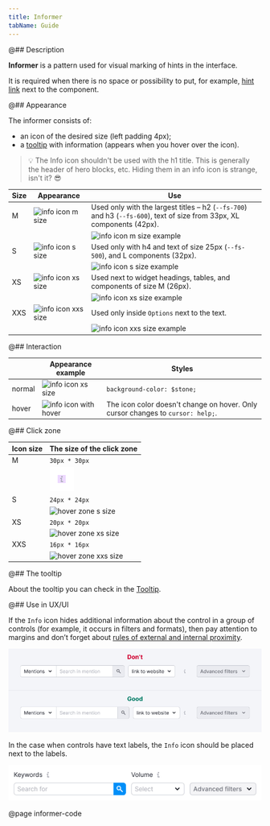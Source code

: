 ```yaml
---
title: Informer
tabName: Guide
---
```


@## Description

**Informer** is a pattern used for visual marking of hints in the interface.

It is required when there is no space or possibility to put, for example, [hint link](/style/typography/) next to the component.

@## Appearance

The informer consists of:

- an icon of the desired size (left padding 4px);
- a [tooltip](/components/tooltip/) with information (appears when you hover over the icon).

> 💡 The Info icon shouldn't be used with the h1 title. This is generally the header of hero blocks, etc. Hiding them in an info icon is strange, isn't it? 😎

| Size | Appearance                                 | Use                                                                                                                    |
| ---- | ------------------------------------------ | ---------------------------------------------------------------------------------------------------------------------- |
| M    | ![info icon m size](static/info-m.png)     | Used only with the largest titles – h2 (`--fs-700`) and h3 (`--fs-600`), text of size from 33px, XL components (42px). |
|      |                                            | ![info icon m size example](static/m.png)                                                                              |
| S    | ![info icon s size](static/info-s.png)     | Used only with h4 and text of size 25px (`--fs-500`), and L components (32px).                                         |
|      |                                            | ![info icon s size example](static/s.png)                                                                              |
| XS   | ![info icon xs size](static/info-xs.png)   | Used next to widget headings, tables, and components of size M (26px).                                                 |
|      |                                            | ![info icon xs size example](static/xs.png)                                                                            |
| XXS  | ![info icon xxs size](static/info-xxs.png) | Used only inside `Options` next to the text.                                                                           |
|      |                                            | ![info icon xxs size example](static/xxs.png)                                                                          |

@## Interaction

|        | Appearance example                           | Styles                                                                          |
| ------ | -------------------------------------------- | ------------------------------------------------------------------------------- |
| normal | ![info icon xs size](static/info-xs.png)     | `background-color: $stone;`                                                     |
| hover  | ![info icon with hover](static/hover-xs.png) | The icon color doesn't change on hover. Only cursor changes to `cursor: help;`. |

@## Click zone

| Icon size | The size of the click zone                        |
| --------- | ------------------------------------------------- |
| M         | `30px * 30px`                                     |
|           | ![hover zone m size](static/hover-zone-m.png)     |
| S         | `24px * 24px`                                     |
|           | ![hover zone s size](static/hover-zone-s.png)     |
| XS        | `20px * 20px`                                     |
|           | ![hover zone xs size](static/hover-zone-xs.png)   |
| XXS       | `16px * 16px`                                     |
|           | ![hover zone xxs size](static/hover-zone-xxs.png) |

@## The tooltip

About the tooltip you can check in the [Tooltip](/components/tooltip/).

@## Use in UX/UI

If the `Info` icon hides additional information about the control in a group of controls (for example, it occurs in filters and formats), then pay attention to margins and don’t forget about [rules of external and internal proximity](https://bureau.ru/bb/soviet/20140818/).

![info icon yes-no situation](static/informer-yes-no.png)

In the case when controls have text labels, the `Info` icon should be placed next to the labels.

![info icon with group of buttons](static/info-with-butt-group.png)

@page informer-code
